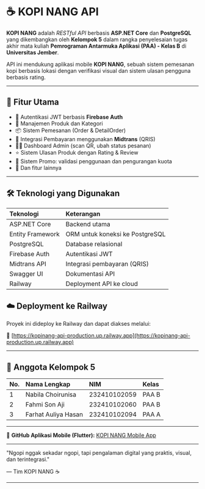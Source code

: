 # ☕ KOPI NANG API

**KOPI NANG** adalah *RESTful API* berbasis **ASP.NET Core** dan **PostgreSQL** yang dikembangkan oleh **Kelompok 5** dalam rangka penyelesaian tugas akhir mata kuliah **Pemrograman Antarmuka Aplikasi (PAA) - Kelas B** di **Universitas Jember**.

API ini mendukung aplikasi mobile **KOPI NANG**, sebuah sistem pemesanan kopi berbasis lokasi dengan verifikasi visual dan sistem ulasan pengguna berbasis rating.

-----

## 📌 Fitur Utama

  * 🔐 Autentikasi JWT berbasis **Firebase Auth**
  * 🛒 Manajemen Produk dan Kategori
  * 📦 Sistem Pemesanan (Order & DetailOrder)
  * 🧾 Integrasi Pembayaran menggunakan **Midtrans** (QRIS)
  * 🧑‍🍳 Dashboard Admin (scan QR, ubah status pesanan)
  * ⭐ Sistem Ulasan Produk dengan Rating & Review
  * 🎁 Sistem Promo: validasi penggunaan dan pengurangan kuota
  * 📱 Dan fitur lainnya

-----

## 🛠️ Teknologi yang Digunakan

| Teknologi         | Keterangan                                 |
| :---------------- | :----------------------------------------- |
| ASP.NET Core      | Backend utama                              |
| Entity Framework  | ORM untuk koneksi ke PostgreSQL            |
| PostgreSQL        | Database relasional                        |
| Firebase Auth     | Autentikasi JWT                            |
| Midtrans API      | Integrasi pembayaran (QRIS)                |
| Swagger UI        | Dokumentasi API                            |
| Railway           | Deployment API ke cloud                    |



## ☁️ Deployment ke Railway

Proyek ini dideploy ke Railway dan dapat diakses melalui:

🔗 [https://kopinang-api-production.up.railway.app](https://kopinang-api-production.up.railway.app)

-----

## 👥 Anggota Kelompok 5

| No. | Nama Lengkap        | NIM          | Kelas   |
| :-- | :------------------ | :----------- | :------ |
| 1   | Nabila Choirunisa   | 232410102059 | PAA B   |
| 2   | Fahmi Son Aji       | 232410102060 | PAA B   |
| 3   | Farhat Auliya Hasan | 232410102094 | PAA A   |

-----

🐙 **GitHub Aplikasi Mobile (Flutter):** [KOPI NANG Mobile App](https://github.com/nabilagx/aplikasi-kopi-nang.git)

-----

"Ngopi nggak sekadar ngopi, tapi pengalaman digital yang praktis, visual, dan terintegrasi."

— Tim KOPI NANG ☕

-----

